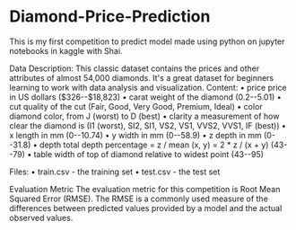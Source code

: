# Diamond-Price-Prediction
This is my first competition to predict model made using python on jupyter notebooks in kaggle with Shai.

Data Description:
This classic dataset contains the prices and other attributes of almost 54,000 diamonds. It's a great dataset for beginners learning to work with data analysis and visualization.
Content:
•	price price in US dollars (\$326--\$18,823)
•	carat weight of the diamond (0.2--5.01)
•	cut quality of the cut (Fair, Good, Very Good, Premium, Ideal)
•	color diamond color, from J (worst) to D (best)
•	clarity a measurement of how clear the diamond is (I1 (worst), SI2, SI1, VS2, VS1, VVS2, VVS1, IF (best))
•	x length in mm (0--10.74)
•	y width in mm (0--58.9)
•	z depth in mm (0--31.8)
•	depth total depth percentage = z / mean (x, y) = 2 * z / (x + y) (43--79)
•	table width of top of diamond relative to widest point (43--95)

Files:
•	train.csv - the training set
•	test.csv - the test set


Evaluation Metric
The evaluation metric for this competition is Root Mean Squared Error (RMSE). The RMSE is a commonly used measure of the differences between predicted values provided by a model and the actual observed values.